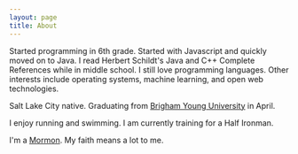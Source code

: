 ```yaml
---
layout: page
title: About
---
```


Started programming in 6th grade. Started with Javascript and quickly moved on to Java. I read Herbert Schildt's Java and C++ Complete References while in middle school. I still love programming languages. Other interests include operating systems, machine learning, and open web technologies.

Salt Lake City native. Graduating from [Brigham Young University](http://byu.edu) in April.

I enjoy running and swimming. I am currently training for a Half Ironman.

I'm a [Mormon](http://www.mormon.org/me/2X41). My faith means a lot to me.
